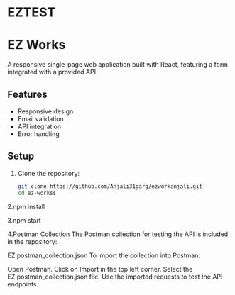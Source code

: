 # EZTEST
# EZ Works

A responsive single-page web application built with React, featuring a form integrated with a provided API.

## Features

- Responsive design
- Email validation
- API integration
- Error handling

## Setup

1. Clone the repository:
   ```bash
   git clone https://github.com/Anjali31garg/ezworkanjali.git
   cd ez-workss

2.npm install

3.npm start

4.Postman Collection
The Postman collection for testing the API is included in the repository:

EZ.postman_collection.json
To import the collection into Postman:

Open Postman.
Click on Import in the top left corner.
Select the EZ.postman_collection.json file.
Use the imported requests to test the API endpoints.